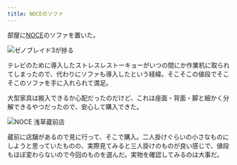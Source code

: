 ```yaml
---
title: NOCEのソファ
---
```

部屋に[NOCE](https://www.noce.co.jp/)のソファを置いた。

![](https://lh4.googleusercontent.com/yZ292a8QBXqpBMloHS7pXPCvl5ySnIAc1FJpEWG9-O6PgZOIkFrJbZLMmul_hToK8MA3przByIDrAhg2Qar8eCYVd_ZXm5j9DKHCa-VyLyqywxWY8pNAym0ztTGstIvgbHZwbjwOibxvGKv7Vm-dFbQ "ゼノブレイド3が捗る")

テレビのために導入したストレスレストーキョーがいつの間にか作業机に取られてしまったので、代わりにソファも導入したという経緯。そこそこの値段でそこそこのソファを手に入れられて満足。

大型家具は搬入できるか心配だったのだけど、これは座面・背面・脚と細かく分解できるやつだったので、安心して購入できた。

![](https://lh5.googleusercontent.com/yDK5xA7ZXEf4RclQ8d2MAL3zvpVvGyVJtWhb52RevR1Ah_RjrfV4njnSExSbu0mman6eYtk1LLts1-3DC8wYxivwjRTMwvDYGO4ZbfvPQQgLv2KAvXpigrCRs53EkGL7p6OqtcoF3XqSIIZJ4BvalRA "NOCE 浅草蔵前店")

蔵前に店舗があるので見に行って、そこで購入。二人掛けぐらいの小さなものにしようと思っていたものの、実際見てみると三人掛けのものが良い感じで、値段もほぼ変わらないので今回のものを選んだ。実物を確認してみるのは大事だ。
